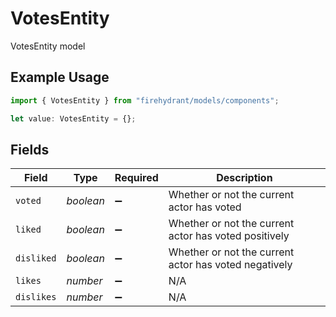 # VotesEntity

VotesEntity model

## Example Usage

```typescript
import { VotesEntity } from "firehydrant/models/components";

let value: VotesEntity = {};
```

## Fields

| Field                                                 | Type                                                  | Required                                              | Description                                           |
| ----------------------------------------------------- | ----------------------------------------------------- | ----------------------------------------------------- | ----------------------------------------------------- |
| `voted`                                               | *boolean*                                             | :heavy_minus_sign:                                    | Whether or not the current actor has voted            |
| `liked`                                               | *boolean*                                             | :heavy_minus_sign:                                    | Whether or not the current actor has voted positively |
| `disliked`                                            | *boolean*                                             | :heavy_minus_sign:                                    | Whether or not the current actor has voted negatively |
| `likes`                                               | *number*                                              | :heavy_minus_sign:                                    | N/A                                                   |
| `dislikes`                                            | *number*                                              | :heavy_minus_sign:                                    | N/A                                                   |